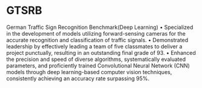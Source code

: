 # GTSRB
German Traffic Sign Recognition Benchmark(Deep Learning)
•	Specialized in the development of models utilizing forward-sensing cameras for the accurate recognition and classification of traffic signals.
•	Demonstrated leadership by effectively leading a team of five classmates to deliver a project punctually, resulting in an outstanding final grade of 93.
•	Enhanced the precision and speed of diverse algorithms, systematically evaluated parameters, and proficiently trained Convolutional Neural Network (CNN) models through deep learning-based computer vision techniques, consistently achieving an accuracy rate surpassing 95%.